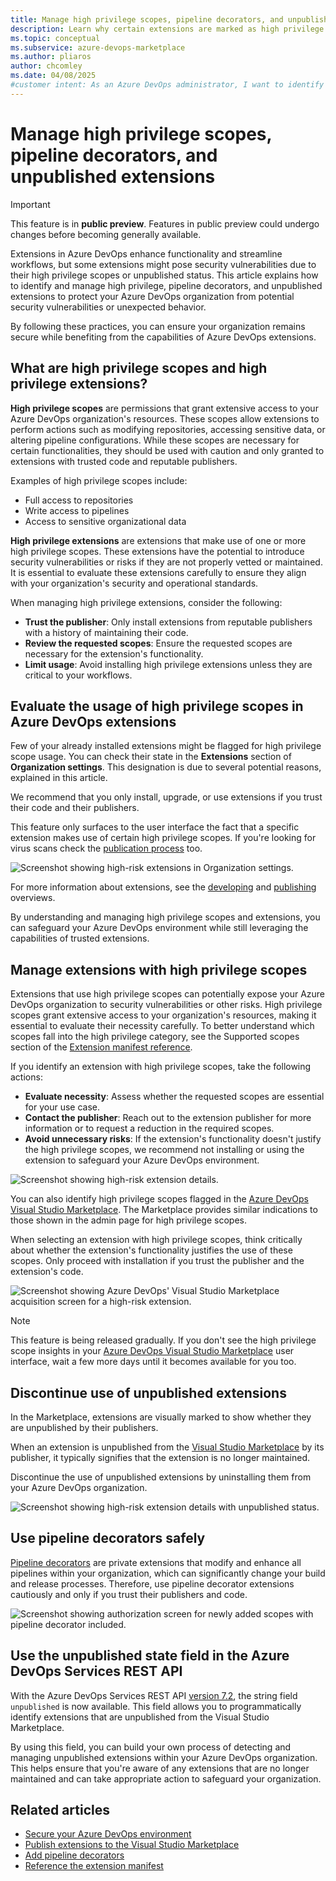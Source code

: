 ```yaml
---
title: Manage high privilege scopes, pipeline decorators, and unpublished extensions
description: Learn why certain extensions are marked as high privilege and unpublished and how to best manage them in your Azure DevOps organization.
ms.topic: conceptual
ms.subservice: azure-devops-marketplace
ms.author: pliaros
author: chcomley
ms.date: 04/08/2025
#customer intent: As an Azure DevOps administrator, I want to identify and manage high privilege, pipeline decorators, and unpublished extensions so that I can protect my organization from potential security vulnerabilities and other unexpected behaviour.
---
```


# Manage high privilege scopes, pipeline decorators, and unpublished extensions

> [!IMPORTANT]
> This feature is in **public preview**. Features in public preview could undergo changes before becoming generally available.

Extensions in Azure DevOps enhance functionality and streamline workflows, but some extensions might pose security vulnerabilities due to their high privilege scopes or unpublished status. This article explains how to identify and manage high privilege, pipeline decorators, and unpublished extensions to protect your Azure DevOps organization from potential security vulnerabilities or unexpected behavior.

By following these practices, you can ensure your organization remains secure while benefiting from the capabilities of Azure DevOps extensions.

## What are high privilege scopes and high privilege extensions?

**High privilege scopes** are permissions that grant extensive access to your Azure DevOps organization's resources. These scopes allow extensions to perform actions such as modifying repositories, accessing sensitive data, or altering pipeline configurations. While these scopes are necessary for certain functionalities, they should be used with caution and only granted to extensions with trusted code and reputable publishers.

Examples of high privilege scopes include:
- Full access to repositories
- Write access to pipelines
- Access to sensitive organizational data

**High privilege extensions** are extensions that make use of one or more high privilege scopes. These extensions have the potential to introduce security vulnerabilities or risks if they are not properly vetted or maintained. It is essential to evaluate these extensions carefully to ensure they align with your organization's security and operational standards.

When managing high privilege extensions, consider the following:
- **Trust the publisher**: Only install extensions from reputable publishers with a history of maintaining their code.
- **Review the requested scopes**: Ensure the requested scopes are necessary for the extension's functionality.
- **Limit usage**: Avoid installing high privilege extensions unless they are critical to your workflows.

## Evaluate the usage of high privilege scopes in Azure DevOps extensions

Few of your already installed extensions might be flagged for high privilege scope usage. You can check their state in the **Extensions** section of **Organization settings**. This designation is due to several potential reasons, explained in this article.

We recommend that you only install, upgrade, or use extensions if you trust their code and their publishers.

This feature only surfaces to the user interface the fact that a specific extension makes use of certain high privilege scopes. If you're looking for virus scans check the [publication process](../extend/publish/overview) too.

![Screenshot showing high-risk extensions in Organization settings.](media/high-risk-extensions/High-Risk-Extensions-General-List.png)  
  
For more information about extensions, see the [developing](../extend/overview.md) and [publishing](../extend/publish/overview.md) overviews.


By understanding and managing high privilege scopes and extensions, you can safeguard your Azure DevOps environment while still leveraging the capabilities of trusted extensions.

## Manage extensions with high privilege scopes

Extensions that use high privilege scopes can potentially expose your Azure DevOps organization to security vulnerabilities or other risks. High privilege scopes grant extensive access to your organization's resources, making it essential to evaluate their necessity carefully. To better understand which scopes fall into the high privilege category, see the Supported scopes section of the [Extension manifest reference](../extend/develop/manifest.md).

If you identify an extension with high privilege scopes, take the following actions:
- **Evaluate necessity**: Assess whether the requested scopes are essential for your use case.
- **Contact the publisher**: Reach out to the extension publisher for more information or to request a reduction in the required scopes.
- **Avoid unnecessary risks**: If the extension's functionality doesn't justify the high privilege scopes, we recommend not installing or using the extension to safeguard your Azure DevOps environment.

![Screenshot showing high-risk extension details.](media/high-risk-extensions/High-Risk-Extensions-Risky-Scope-Details.png)

You can also identify high privilege scopes flagged in the [Azure DevOps Visual Studio Marketplace](https://marketplace.visualstudio.com/azuredevops). The Marketplace provides similar indications to those shown in the admin page for high privilege scopes. 

When selecting an extension with high privilege scopes, think critically about whether the extension's functionality justifies the use of these scopes. Only proceed with installation if you trust the publisher and the extension's code.

![Screenshot showing Azure DevOps' Visual Studio Marketplace acquisition screen for a high-risk extension.](media/high-risk-extensions/High-Risk-Extensions-Pipeline-Decorator-Acquisition.png)

> [!NOTE]
> This feature is being released gradually. If you don't see the high privilege scope insights in your [Azure DevOps Visual Studio Marketplace](https://marketplace.visualstudio.com/azuredevops) user interface, wait a few more days until it becomes available for you too.

## Discontinue use of unpublished extensions

In the Marketplace, extensions are visually marked to show whether they are unpublished by their publishers.

When an extension is unpublished from the [Visual Studio Marketplace](https://marketplace.visualstudio.com/) by its publisher, it typically signifies that the extension is no longer maintained.

Discontinue the use of unpublished extensions by uninstalling them from your Azure DevOps organization.

![Screenshot showing high-risk extension details with unpublished status.](media/high-risk-extensions/High-Risk-Extensions-Unpublished-Details-focus.png)

## Use pipeline decorators safely

[Pipeline decorators](../extend/develop/add-pipeline-decorator.md) are private extensions that modify and enhance all pipelines within your organization, which can significantly change your build and release processes. Therefore, use pipeline decorator extensions cautiously and only if you trust their publishers and code.

![Screenshot showing authorization screen for newly added scopes with pipeline decorator included.](media/high-risk-extensions/High-Risk-Extensions-Pipeline-Decorator-Authorization.png)

## Use the unpublished state field in the Azure DevOps Services REST API

With the Azure DevOps Services REST API [version 7.2](/rest/api/azure/devops/extensionmanagement/installed-extensions/list?view=azure-devops-rest-7.2&tabs=HTTP#extensionstateflags&preserve-view=true), the string field `unpublished` is now available. This field allows you to programmatically identify extensions that are unpublished from the Visual Studio Marketplace. 

By using this field, you can build your own process of detecting and managing unpublished extensions within your Azure DevOps organization. This helps ensure that you're aware of any extensions that are no longer maintained and can take appropriate action to safeguard your organization.

## Related articles

- [Secure your Azure DevOps environment](../organizations/security/security-overview.md)
- [Publish extensions to the Visual Studio Marketplace](../extend/publish/overview.md)
- [Add pipeline decorators](../extend/develop/add-pipeline-decorator.md)
- [Reference the extension manifest](../extend/develop/manifest.md)
